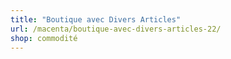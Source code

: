```yaml
---
title: "Boutique avec Divers Articles"
url: /macenta/boutique-avec-divers-articles-22/
shop: commodité
---
```

